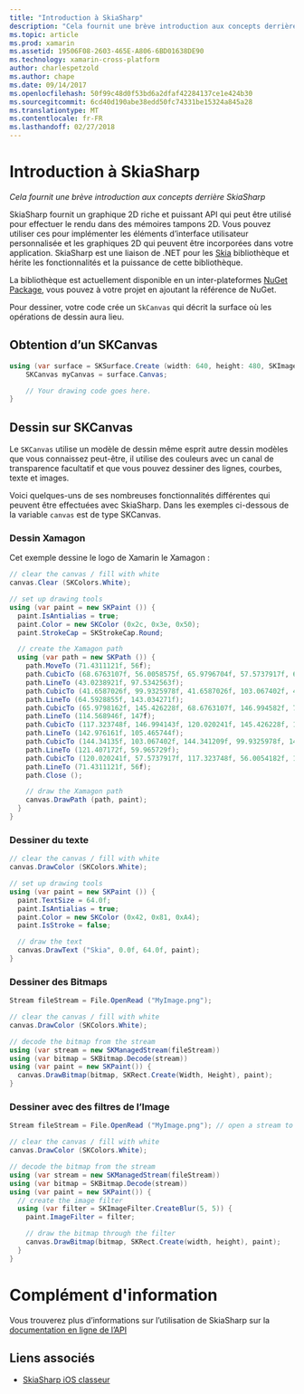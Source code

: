 ```yaml
---
title: "Introduction à SkiaSharp"
description: "Cela fournit une brève introduction aux concepts derrière SkiaSharp"
ms.topic: article
ms.prod: xamarin
ms.assetid: 19506F08-2603-465E-A806-6BD01638DE90
ms.technology: xamarin-cross-platform
author: charlespetzold
ms.author: chape
ms.date: 09/14/2017
ms.openlocfilehash: 50f99c48d0f53bd6a2dfaf42284137ce1e424b30
ms.sourcegitcommit: 6cd40d190abe38edd50fc74331be15324a845a28
ms.translationtype: MT
ms.contentlocale: fr-FR
ms.lasthandoff: 02/27/2018
---
```

# <a name="an-introduction-to-skiasharp"></a>Introduction à SkiaSharp

_Cela fournit une brève introduction aux concepts derrière SkiaSharp_

SkiaSharp fournit un graphique 2D riche et puissant API qui peut être utilisé pour effectuer le rendu dans des mémoires tampons 2D.  Vous pouvez utiliser ces pour implémenter les éléments d’interface utilisateur personnalisée et les graphiques 2D qui peuvent être incorporées dans votre application.  SkiaSharp est une liaison de .NET pour les [Skia](https://skia.org) bibliothèque et hérite les fonctionnalités et la puissance de cette bibliothèque.

La bibliothèque est actuellement disponible en un inter-plateformes [NuGet Package](https://www.nuget.org/packages/SkiaSharp), vous pouvez à votre projet en ajoutant la référence de NuGet.

Pour dessiner, votre code crée un `SkCanvas` qui décrit la surface où les opérations de dessin aura lieu.

## <a name="obtaining-an-skcanvas"></a>Obtention d’un SKCanvas

```csharp
using (var surface = SKSurface.Create (width: 640, height: 480, SKImageInfo.PlatformColorType, SKAlphaType.Premul)) {
    SKCanvas myCanvas = surface.Canvas;

    // Your drawing code goes here.
}
```

## <a name="drawing-on-skcanvas"></a>Dessin sur SKCanvas

Le `SKCanvas` utilise un modèle de dessin même esprit autre dessin modèles que vous connaissez peut-être, il utilise des couleurs avec un canal de transparence facultatif et que vous pouvez dessiner des lignes, courbes, texte et images.

Voici quelques-uns de ses nombreuses fonctionnalités différentes qui peuvent être effectuées avec SkiaSharp.  Dans les exemples ci-dessous de la variable `canvas` est de type SKCanvas.

### <a name="drawing-xamagon"></a>Dessin Xamagon

Cet exemple dessine le logo de Xamarin le Xamagon :

```csharp
// clear the canvas / fill with white
canvas.Clear (SKColors.White);

// set up drawing tools
using (var paint = new SKPaint ()) {
  paint.IsAntialias = true;
  paint.Color = new SKColor (0x2c, 0x3e, 0x50);
  paint.StrokeCap = SKStrokeCap.Round;

  // create the Xamagon path
  using (var path = new SKPath ()) {
    path.MoveTo (71.4311121f, 56f);
    path.CubicTo (68.6763107f, 56.0058575f, 65.9796704f, 57.5737917f, 64.5928855f, 59.965729f);
    path.LineTo (43.0238921f, 97.5342563f);
    path.CubicTo (41.6587026f, 99.9325978f, 41.6587026f, 103.067402f, 43.0238921f, 105.465744f);
    path.LineTo (64.5928855f, 143.034271f);
    path.CubicTo (65.9798162f, 145.426228f, 68.6763107f, 146.994582f, 71.4311121f, 147f);
    path.LineTo (114.568946f, 147f);
    path.CubicTo (117.323748f, 146.994143f, 120.020241f, 145.426228f, 121.407172f, 143.034271f);
    path.LineTo (142.976161f, 105.465744f);
    path.CubicTo (144.34135f, 103.067402f, 144.341209f, 99.9325978f, 142.976161f, 97.5342563f);
    path.LineTo (121.407172f, 59.965729f);
    path.CubicTo (120.020241f, 57.5737917f, 117.323748f, 56.0054182f, 114.568946f, 56f);
    path.LineTo (71.4311121f, 56f);
    path.Close ();

    // draw the Xamagon path
    canvas.DrawPath (path, paint);
  }
}
```

### <a name="drawing-text"></a>Dessiner du texte

```csharp
// clear the canvas / fill with white
canvas.DrawColor (SKColors.White);

// set up drawing tools
using (var paint = new SKPaint ()) {
  paint.TextSize = 64.0f;
  paint.IsAntialias = true;
  paint.Color = new SKColor (0x42, 0x81, 0xA4);
  paint.IsStroke = false;

  // draw the text
  canvas.DrawText ("Skia", 0.0f, 64.0f, paint);
}
```

### <a name="drawing-bitmaps"></a>Dessiner des Bitmaps

```csharp
Stream fileStream = File.OpenRead ("MyImage.png");

// clear the canvas / fill with white
canvas.DrawColor (SKColors.White);

// decode the bitmap from the stream
using (var stream = new SKManagedStream(fileStream))
using (var bitmap = SKBitmap.Decode(stream))
using (var paint = new SKPaint()) {
  canvas.DrawBitmap(bitmap, SKRect.Create(Width, Height), paint);
}
```

### <a name="drawing-with-image-filters"></a>Dessiner avec des filtres de l’Image

```csharp
Stream fileStream = File.OpenRead ("MyImage.png"); // open a stream to an image file

// clear the canvas / fill with white
canvas.DrawColor (SKColors.White);

// decode the bitmap from the stream
using (var stream = new SKManagedStream(fileStream))
using (var bitmap = SKBitmap.Decode(stream))
using (var paint = new SKPaint()) {
  // create the image filter
  using (var filter = SKImageFilter.CreateBlur(5, 5)) {
    paint.ImageFilter = filter;

    // draw the bitmap through the filter
    canvas.DrawBitmap(bitmap, SKRect.Create(width, height), paint);
  }
}
```

# <a name="more-information"></a>Complément d'information

Vous trouverez plus d’informations sur l’utilisation de SkiaSharp sur la [documentation en ligne de l’API](https://developer.xamarin.com/api/namespace/SkiaSharp/)


## <a name="related-links"></a>Liens associés

- [SkiaSharp iOS classeur](https://developer.xamarin.com/workbooks/graphics/skiasharp/logo/skialogo-ios.workbook)
